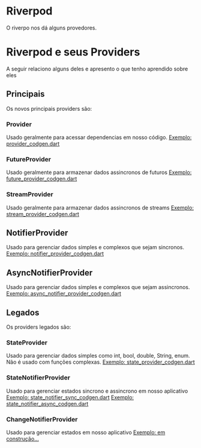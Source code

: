 # Riverpod

O riverpo nos dá alguns provedores. 

# Riverpod e seus Providers

A seguir relaciono alguns deles e apresento o que tenho aprendido sobre eles

## Principais
Os novos principais providers são:

### Provider
Usado geralmente para acessar dependencias em nosso código.
[Exemplo: provider_codgen.dart](./provider_codgen.dart)

### FutureProvider
Usado geralmente para armazenar dados assincronos de futuros
[Exemplo: future_provider_codgen.dart](./future_provider_codgen.dart)

### StreamProvider
Usado geralmente para armazenar dados assincronos de streams
[Exemplo: stream_provider_codgen.dart](./stream_provider_codgen.dart)

## NotifierProvider
Usado para gerenciar dados simples e complexos que sejam sincronos.
[Exemplo: notifier_provider_codgen.dart](./notifier_provider_codgen.dart)

## AsyncNotifierProvider
Usado para gerenciar dados simples e complexos que sejam assincronos.
[Exemplo: async_notifier_provider_codgen.dart](./async_notifier_provider_codgen.dart)


## Legados
Os providers legados são:

### StateProvider
Usado para gerenciar dados simples como int, bool, double, String, enum.
Não é usado com funções complexas.
[Exemplo: state_provider_codgen.dart](./state_provider_codgen.dart)

### StateNotifierProvider
Usado para gerenciar estados sincrono e assincrono em nosso aplicativo
[Exemplo: state_notifier_sync_codgen.dart](./state_notifier_sync_codgen.dart)
[Exemplo: state_notifier_async_codgen.dart](./state_notifier_async_codgen.dart)

### ChangeNotifierProvider
Usado para gerenciar estados em nosso aplicativo
[Exemplo: em construção...](./)



